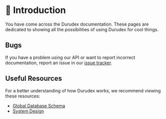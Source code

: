 # 👋 Introduction

You have come across the Durudex documentation. These pages are dedicated to showing all the
possibilities of using Durudex for cool things.

## Bugs

If you have a problem using our API or want to report incorrect documentation, report an issue
in our [issue tracker](https://github.com/durudex/durudex-api-docs/issues).

## Useful Resources

For a better understanding of how Durudex works, we recommend viewing these resources:

- [Global Database Schema](https://www.figma.com/file/Gs8tIRJjZAdTZwfBwON9l6/Database-Schema)
- [System Design](https://www.figma.com/file/UzqI0KnZgwALcNtCWvG3Oq/System-Design)
